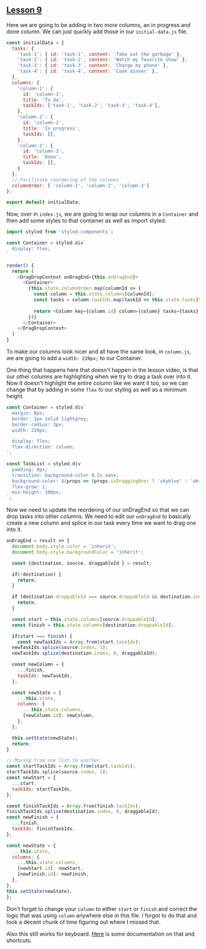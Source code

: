 ## [Lesson 9]()

Here we are going to be adding in two more columns, an in progress and done column. We can just quickly add those  in our `initial-data.js` file. 

```js
const initialData = {
  tasks: {
    'task-1': { id: 'task-1', content: 'Take out the garbage' },
    'task-2': { id: 'task-2', content: 'Watch my favorite show' },
    'task-3': { id: 'task-3', content: 'Charge my phone' },
    'task-4': { id: 'task-4', content: 'Cook dinner' },
  },
  columns: {
    'column-1': {
      id: 'column-1',
      title: 'To do',
      taskIds: ['task-1', 'task-2', 'task-3', 'task-4'],
    },
    'column-2': {
      id: 'column-2',
      title: 'In progress',
      taskIds: [],
    },
    'column-3': {
      id: 'column-3',
      title: 'Done',
      taskIds: [],
    }
  },
  // Facilitate reordering of the columns
  columnOrder: [ 'column-1', 'column-2', 'column-3']
};

export default initialData;
```

Now, over in `index.js`, we are going to wrap our columns in a `Container` and then add some styles to that container as well as import styled. 

```js
import styled from 'styled-components';

const Container = styled.div`
  display: flex;
`

render() {
  return (
    <DragDropContext onDragEnd={this.onDragEnd}>
      <Container>
        {this.state.columnOrder.map(columnId => {
          const column = this.state.columns[columnId];
          const tasks = column.taskIds.map(taskId => this.state.tasks[taskId]);
          
          return <Column key={column.id} column={column} tasks={tasks} />;
        })}
      </Container>
    </DragDropContext>
  )
}
```

To make our columns look nicer and all have the same look, in `column.js`, we are going to add a `width: 220px;` to our Container. 

One thing that happens here that doesn't happen in the lesson video, is that our other columns are highlighting when we try to drag a task over into it. Now it doesn't highlight the entire column like we want it too, so we can change that by adding in some `flex` to our styling as well as a minimum height. 

```js
const Container = styled.div`
  margin: 8px;
  border: 1px solid lightgrey;
  border-radius: 2px;
  width: 220px;

  display: flex;
  flex-direction: column;
`;

const TaskList = styled.div`
  padding: 8px;
  transition: background-color 0.2s ease;
  background-color: ${props => (props.isDraggingOver ? 'skyblue' : 'white')};
  flex-grow: 1;
  min-height: 100px;
`;
```

Now we need to update the reordering of our onDragEnd so that we can drop tasks into other columns. We need to edit our `onDragEnd` to basically create a new column and splice in our task every time we want to drag one into it. 

```js
onDragEnd = result => {
  document.body.style.color = 'inherit';
  document.body.style.backgroundColor = 'inherit';

  const {destination, source, draggableId } = result;

  if(!destination) {
    return;
  }

  if (destination.droppableId === source.droppableId && destination.index === source.index) {
    return;
  }

  const start = this.state.columns[source.droppableId];
  const finish = this.state.columns[destination.droppableId];

  if(start === finish) {
    const newTaskIds = Array.from(start.taskIds);
  newTaskIds.splice(source.index, 1);
  newTaskIds.splice(destination.index, 0, draggableId);

  const newColumn = {
    ...finish,
    taskIds: newTaskIds,
  };

  const newState = {
    ...this.state,
    columns: {
      ...this.state.columns,
      [newColumn.id]: newColumn,
    },
  };

  this.setState(newState);
  return;  
}

// Moving from one list to another
const startTaskIds = Array.from(start.taskIds);
startTaskIds.splice(source.index, 1);
const newStart = {
  ...start,
  taskIds: startTaskIds,
};

const finishTaskIds = Array.from(finish.taskIds);
finishTaskIds.splice(destination.index, 0, draggableId);
const newFinish = {
  ...finish,
  taskIds: finishTaskIds,
};

const newState = {
  ...this.state,
  columns: {
    ...this.state.columns,
    [newStart.id]: newStart,
    [newFinish.id]: newFinish,
  },
};
this.setState(newState);
};
```

Don't forget to change your `column` to either `start` or `finish` and correct the logic that was using `column` anywhere else in this file. I forgot to do that and took a decent chunk of time figuring out where I missed that. 

Also this still works for keyboard. [Here](https://github.com/atlassian/react-beautiful-dnd/blob/master/docs/sensors/keyboard.md) is some documentation on that and shortcuts.